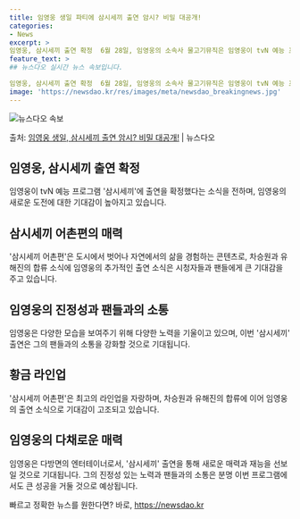```yaml
---
title: 임영웅 생일 파티에 삼시세끼 출연 암시? 비밀 대공개!
categories:
- News
excerpt: >
임영웅, 삼시세끼 출연 확정  6월 28일, 임영웅의 소속사 물고기뮤직은 임영웅이 tvN 예능 프로그램 '삼…
feature_text: >
## 뉴스다오 실시간 뉴스 속보입니다.

임영웅, 삼시세끼 출연 확정  6월 28일, 임영웅의 소속사 물고기뮤직은 임영웅이 tvN 예능 프로그램 '삼…
image: 'https://newsdao.kr/res/images/meta/newsdao_breakingnews.jpg'
---
```


![뉴스다오 속보](https://newsdao.kr/res/images/meta/newsdao_breakingnews.jpg)

<p>출처: <a href="https://newsdao.kr/4620" rel="dofollow">임영웅 생일, 삼시세끼 출연 암시? 비밀 대공개!</a> | 뉴스다오</p>

<h2 data-ke-size="size26">임영웅, 삼시세끼 출연 확정</h2>
임영웅이 tvN 예능 프로그램 '삼시세끼'에 출연을 확정했다는 소식을 전하며, 임영웅의 새로운 도전에 대한 기대감이 높아지고 있습니다.

<h2 data-ke-size="size26">삼시세끼 어촌편의 매력</h2>
'삼시세끼 어촌편'은 도시에서 벗어나 자연에서의 삶을 경험하는 콘텐츠로, 차승원과 유해진의 합류 소식에 임영웅의 추가적인 출연 소식은 시청자들과 팬들에게 큰 기대감을 주고 있습니다.

<h2 data-ke-size="size26">임영웅의 진정성과 팬들과의 소통</h2>
임영웅은 다양한 모습을 보여주기 위해 다양한 노력을 기울이고 있으며, 이번 '삼시세끼' 출연은 그의 팬들과의 소통을 강화할 것으로 기대됩니다.

<h2 data-ke-size="size26">황금 라인업</h2>
'삼시세끼 어촌편'은 최고의 라인업을 자랑하며, 차승원과 유해진의 합류에 이어 임영웅의 출연 소식으로 기대감이 고조되고 있습니다.

<h2 data-ke-size="size26">임영웅의 다채로운 매력</h2>
임영웅은 다방면의 엔터테이너로서, '삼시세끼' 출연을 통해 새로운 매력과 재능을 선보일 것으로 기대됩니다. 그의 진정성 있는 노력과 팬들과의 소통은 분명 이번 프로그램에서도 큰 성공을 거둘 것으로 예상됩니다. 

빠르고 정확한 뉴스를 원한다면? 바로, <a href="https://newsdao.kr" rel="dofollow">https://newsdao.kr</a>


    
